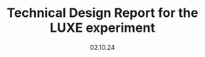 ---
collection: publications
permalink: /publication/2024-paper-luxe-tdr
date: 02.10.24
venue: 'paper'
title: "Technical Design Report for the LUXE experiment"
authors: "H. Abramowicz, <i>et al.</i>"
journal: "<i>The European Physical Journal Special Topics</i>"
location: "nan"
volume: "233"
page: "1709"
year: "2024"
doi: "https://doi.org/10.1140/epjs/s11734-024-01164-9"
---